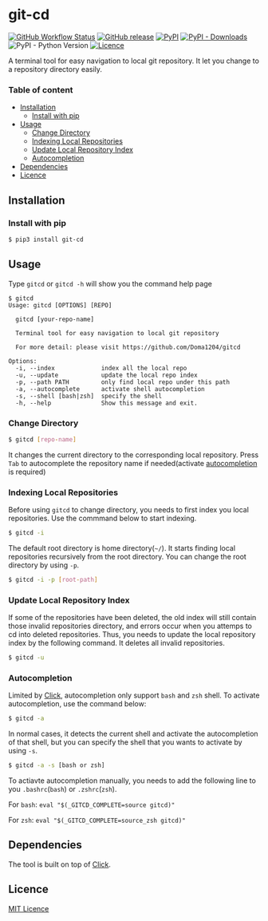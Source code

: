 # git-cd
[![GitHub Workflow Status](https://img.shields.io/github/workflow/status/Doma1204/git-cd/Python_Unit_Test)](https://github.com/Doma1204/git-cd/actions)
[![GitHub release](https://img.shields.io/github/v/release/Doma1204/git-cd)](https://github.com/Doma1204/git-cd/releases)
[![PyPI](https://img.shields.io/pypi/v/git-cd?color=brightgreen)](https://pypi.org/project/git-cd)
[![PyPI - Downloads](https://img.shields.io/pypi/dm/git-cd)](https://pypi.org/project/git-cd/#files)
![PyPI - Python Version](https://img.shields.io/pypi/pyversions/git-cd)
[![Licence](https://img.shields.io/github/license/Doma1204/git-cd)](https://github.com/Doma1204/git-cd/blob/master/LICENSE)

A terminal tool for easy navigation to local git repository. It let you change to a repository directory easily.

### Table of content
- [Installation](#Installation)
    - [Install with pip](#Install-with-pip)
- [Usage](#Usage)
    - [Change Directory](#Change-Directory)
    - [Indexing Local Repositories](#Indexing-Local-Repository)
    - [Update Local Repository Index](#Update-Local-Repository-Index)
    - [Autocompletion](#Autocompletion)
- [Dependencies](#Dependencies)
- [Licence](#Licence)

## Installation
### Install with pip
``` bash
$ pip3 install git-cd
```

## Usage
Type `gitcd` or `gitcd -h` will show you the command help page
```
$ gitcd
Usage: gitcd [OPTIONS] [REPO]

  gitcd [your-repo-name]

  Terminal tool for easy navigation to local git repository

  For more detail: please visit https://github.com/Doma1204/gitcd

Options:
  -i, --index             index all the local repo
  -u, --update            update the local repo index
  -p, --path PATH         only find local repo under this path
  -a, --autocomplete      activate shell autocompletion
  -s, --shell [bash|zsh]  specify the shell
  -h, --help              Show this message and exit.
```

### Change Directory
```bash
$ gitcd [repo-name]
```
It changes the current directory to the corresponding local repository. Press `Tab` to autocomplete the repository name if needed(activate [autocompletion](#Autocompletion) is required)

### Indexing Local Repositories
Before using `gitcd` to change directory, you needs to first index you local repositories. Use the commmand below to start indexing.
```bash
$ gitcd -i
```
The default root directory is home directory(`~/`). It starts finding local repositories recursively from the root directory. You can change the root directory by using `-p`.
```bash
$ gitcd -i -p [root-path]
```

### Update Local Repository Index
If some of the repositories have been deleted, the old index will still contain those invalid repositories directory, and errors occur when you attemps to cd into deleted repositories. Thus, you needs to update the local repository index by the following command. It deletes all invalid repositories.
```bash
$ gitcd -u
```

### Autocompletion
Limited by [Click](https://pypi.org/project/click/), autocompletion only support `bash` and `zsh` shell. To activate autocompletion, use the command below:
```bash
$ gitcd -a
```
In normal cases, it detects the current shell and activate the autocompletion of that shell, but you can specify the shell that you wants to activate by using `-s`.
```bash
$ gitcd -a -s [bash or zsh]
```

To actiavte autocompletion manually, you needs to add the following line to you `.bashrc`(`bash`) or `.zshrc`(`zsh`).

For `bash`: `eval "$(_GITCD_COMPLETE=source gitcd)"`

For `zsh`: `eval "$(_GITCD_COMPLETE=source_zsh gitcd)"`

## Dependencies
The tool is built on top of [Click](https://pypi.org/project/click/).

## Licence
[MIT Licence](https://github.com/Doma1204/git-cd/blob/master/LICENSE)